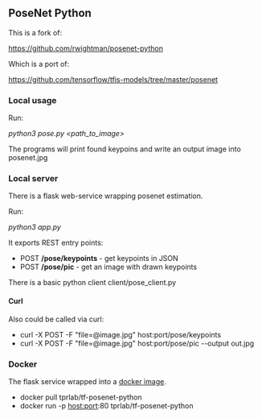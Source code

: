 ## PoseNet Python

This is a fork of:

https://github.com/rwightman/posenet-python

Which is a port of:

https://github.com/tensorflow/tfjs-models/tree/master/posenet

### Local usage

Run:

*python3 pose.py <path_to_image>*

The programs will print found keypoins and write an output image into posenet.jpg

### Local server

There is a flask web-service wrapping posenet estimation.

Run:

*python3 app.py*

It exports REST entry points:
- POST **/pose/keypoints** - get keypoints in JSON
- POST **/pose/pic** - get an image with drawn keypoints

There is a basic python client client/pose_client.py

#### Curl

Also could be called via curl:
- curl -X POST -F "file=@image.jpg" host:port/pose/keypoints
- curl -X POST -F "file=@image.jpg" host:port/pose/pic --output out.jpg

### Docker

The flask service wrapped into a [docker image](https://hub.docker.com/repository/docker/tprlab/tf-posenet-python).

- docker pull tprlab/tf-posenet-python
- docker run -p <host:port>:80 tprlab/tf-posenet-python

